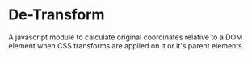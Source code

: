 # De-Transform
A javascript module to calculate original coordinates relative to a DOM element when CSS transforms are applied on it or it's parent elements.
